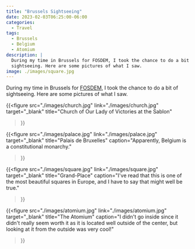 ```yaml
---
title: "Brussels Sightseeing"
date: 2023-02-03T06:25:00-06:00
categories:
  - Travel
tags:
  - Brussels
  - Belgium
  - Atomium
description: |
  During my time in Brussels for FOSDEM, I took the chance to do a bit of
  sightseeing. Here are some pictures of what I saw.
image: ./images/square.jpg
---
```


During my time in Brussels for [FOSDEM]({{<ref"../fosdem/index.md">}}), I took
the chance to do a bit of sightseeing. Here are some pictures of what I saw.

{{<figure
  src="./images/church.jpg"
  link="./images/church.jpg"
  target="_blank"
  title="Church of Our Lady of Victories at the Sablon"
>}}

{{<figure
  src="./images/palace.jpg"
  link="./images/palace.jpg"
  target="_blank"
  title="Palais de Bruxelles"
  caption="Apparently, Belgium is a constitutional monarchy."
>}}

{{<figure
  src="./images/square.jpg"
  link="./images/square.jpg"
  target="_blank"
  title="Grand-Place"
  caption="I've read that this is one of the most beautiful squares in Europe, and I have to say that might well be true."
>}}

{{<figure
  src="./images/atomium.jpg"
  link="./images/atomium.jpg"
  target="_blank"
  title="The Atomium"
  caption="I didn't go inside since it didn't really seem worth it as it is located well outside of the center, but looking at it from the outside was very cool!"
>}}
